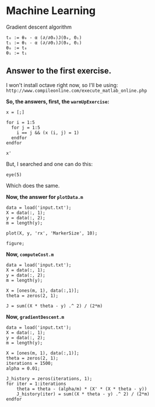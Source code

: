 ﻿# Machine Learning

Gradient descent algorithm

    t₀ := θ₀ - α (∂/∂Θ₀)J(Θ₀, Θ₁)
    t₁ := θ₁ - α (∂/∂Θ₁)J(Θ₀, Θ₁)
    θ₀ := t₀
    θ₁ := t₁

## Answer to the first exercise.

I won't install octave right now, so I'll be using:
`http://www.compileonline.com/execute_matlab_online.php`

**So, the answers, first, the `warmUpExercise`:**

    x = [;]
    
    for i = 1:5
      for j = 1:5
        i == j && (x (i, j) = 1)
      endfor
    endfor
    
    x'

But, I searched and one can do this:

    eye(5)

Which does the same.

**Now, the answer for `plotData.m`**

    data = load('input.txt');
    X = data(:, 1);
    y = data(:, 2);
    m = length(y);
    
    plot(X, y, 'rx', 'MarkerSize', 10);
    
    figure;

**Now, `computeCost.m`**

    data = load('input.txt');
    X = data(:, 1);
    y = data(:, 2);
    m = length(y);
    
    X = [ones(m, 1), data(:,1)];
    theta = zeros(2, 1);
    
    J = sum((X * theta - y) .^ 2) / (2*m)


**Now, `gradientDescent.m`**

    data = load('input.txt');
    X = data(:, 1);
    y = data(:, 2);
    m = length(y);
    
    X = [ones(m, 1), data(:,1)];
    theta = zeros(2, 1);
    iterations = 1500;
    alpha = 0.01;
    
    J_history = zeros(iterations, 1);
    for iter = 1:iterations
        theta = theta - (alpha/m) * (X' * (X * theta - y))
        J_history(iter) = sum((X * theta - y) .^ 2) / (2*m)
    endfor

